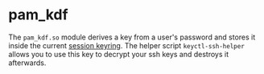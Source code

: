 pam_kdf
=======

The `pam_kdf.so` module derives a key from a user's password and stores it
inside the current
[session keyring](https://www.kernel.org/doc/Documentation/security/keys.txt).
The helper script `keyctl-ssh-helper` allows you to use this key to decrypt
your ssh keys and destroys it afterwards.
